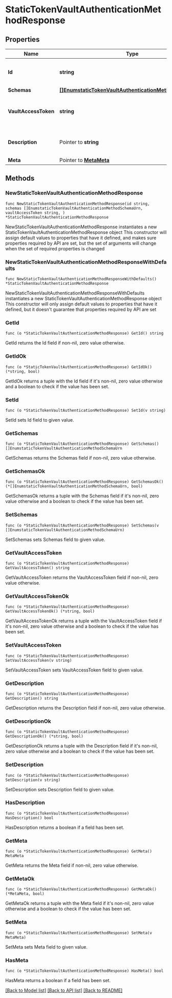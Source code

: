 # StaticTokenVaultAuthenticationMethodResponse

## Properties

Name | Type | Description | Notes
------------ | ------------- | ------------- | -------------
**Id** | **string** | Name of the Vault Authentication Method | 
**Schemas** | [**[]EnumstaticTokenVaultAuthenticationMethodSchemaUrn**](EnumstaticTokenVaultAuthenticationMethodSchemaUrn.md) |  | 
**VaultAccessToken** | **string** | The static token used to authenticate to the Vault server. | 
**Description** | Pointer to **string** | A description for this Vault Authentication Method | [optional] 
**Meta** | Pointer to [**MetaMeta**](MetaMeta.md) |  | [optional] 

## Methods

### NewStaticTokenVaultAuthenticationMethodResponse

`func NewStaticTokenVaultAuthenticationMethodResponse(id string, schemas []EnumstaticTokenVaultAuthenticationMethodSchemaUrn, vaultAccessToken string, ) *StaticTokenVaultAuthenticationMethodResponse`

NewStaticTokenVaultAuthenticationMethodResponse instantiates a new StaticTokenVaultAuthenticationMethodResponse object
This constructor will assign default values to properties that have it defined,
and makes sure properties required by API are set, but the set of arguments
will change when the set of required properties is changed

### NewStaticTokenVaultAuthenticationMethodResponseWithDefaults

`func NewStaticTokenVaultAuthenticationMethodResponseWithDefaults() *StaticTokenVaultAuthenticationMethodResponse`

NewStaticTokenVaultAuthenticationMethodResponseWithDefaults instantiates a new StaticTokenVaultAuthenticationMethodResponse object
This constructor will only assign default values to properties that have it defined,
but it doesn't guarantee that properties required by API are set

### GetId

`func (o *StaticTokenVaultAuthenticationMethodResponse) GetId() string`

GetId returns the Id field if non-nil, zero value otherwise.

### GetIdOk

`func (o *StaticTokenVaultAuthenticationMethodResponse) GetIdOk() (*string, bool)`

GetIdOk returns a tuple with the Id field if it's non-nil, zero value otherwise
and a boolean to check if the value has been set.

### SetId

`func (o *StaticTokenVaultAuthenticationMethodResponse) SetId(v string)`

SetId sets Id field to given value.


### GetSchemas

`func (o *StaticTokenVaultAuthenticationMethodResponse) GetSchemas() []EnumstaticTokenVaultAuthenticationMethodSchemaUrn`

GetSchemas returns the Schemas field if non-nil, zero value otherwise.

### GetSchemasOk

`func (o *StaticTokenVaultAuthenticationMethodResponse) GetSchemasOk() (*[]EnumstaticTokenVaultAuthenticationMethodSchemaUrn, bool)`

GetSchemasOk returns a tuple with the Schemas field if it's non-nil, zero value otherwise
and a boolean to check if the value has been set.

### SetSchemas

`func (o *StaticTokenVaultAuthenticationMethodResponse) SetSchemas(v []EnumstaticTokenVaultAuthenticationMethodSchemaUrn)`

SetSchemas sets Schemas field to given value.


### GetVaultAccessToken

`func (o *StaticTokenVaultAuthenticationMethodResponse) GetVaultAccessToken() string`

GetVaultAccessToken returns the VaultAccessToken field if non-nil, zero value otherwise.

### GetVaultAccessTokenOk

`func (o *StaticTokenVaultAuthenticationMethodResponse) GetVaultAccessTokenOk() (*string, bool)`

GetVaultAccessTokenOk returns a tuple with the VaultAccessToken field if it's non-nil, zero value otherwise
and a boolean to check if the value has been set.

### SetVaultAccessToken

`func (o *StaticTokenVaultAuthenticationMethodResponse) SetVaultAccessToken(v string)`

SetVaultAccessToken sets VaultAccessToken field to given value.


### GetDescription

`func (o *StaticTokenVaultAuthenticationMethodResponse) GetDescription() string`

GetDescription returns the Description field if non-nil, zero value otherwise.

### GetDescriptionOk

`func (o *StaticTokenVaultAuthenticationMethodResponse) GetDescriptionOk() (*string, bool)`

GetDescriptionOk returns a tuple with the Description field if it's non-nil, zero value otherwise
and a boolean to check if the value has been set.

### SetDescription

`func (o *StaticTokenVaultAuthenticationMethodResponse) SetDescription(v string)`

SetDescription sets Description field to given value.

### HasDescription

`func (o *StaticTokenVaultAuthenticationMethodResponse) HasDescription() bool`

HasDescription returns a boolean if a field has been set.

### GetMeta

`func (o *StaticTokenVaultAuthenticationMethodResponse) GetMeta() MetaMeta`

GetMeta returns the Meta field if non-nil, zero value otherwise.

### GetMetaOk

`func (o *StaticTokenVaultAuthenticationMethodResponse) GetMetaOk() (*MetaMeta, bool)`

GetMetaOk returns a tuple with the Meta field if it's non-nil, zero value otherwise
and a boolean to check if the value has been set.

### SetMeta

`func (o *StaticTokenVaultAuthenticationMethodResponse) SetMeta(v MetaMeta)`

SetMeta sets Meta field to given value.

### HasMeta

`func (o *StaticTokenVaultAuthenticationMethodResponse) HasMeta() bool`

HasMeta returns a boolean if a field has been set.


[[Back to Model list]](../README.md#documentation-for-models) [[Back to API list]](../README.md#documentation-for-api-endpoints) [[Back to README]](../README.md)


